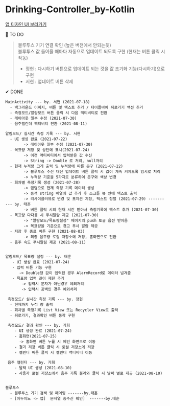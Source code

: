 # Drinking-Controller_by-Kotlin

[앱 디자인 UI 보러가기](https://xd.adobe.com/view/60ebbbf1-3937-4249-83f1-eb39b67fc7c1-35b8/screen/0ca46740-12ed-4ccf-8a70-f8d656cc1de5)  




📌 TO DO

> 블루투스 기기 연결 확인 (높은 버전에서 안되는듯)  
> 블루투스 값 들어올 때마다 자동으로 업데이트 되도록 구현 (현재는 버튼 클릭 시 작동)
>  - 정현 : 다시하기 버튼으로 업데이트 되는 것을 값 초기화 기능(다시하기)으로 구현
>  - 서현 : 업데이트 버튼 삭제




✔ DONE  
```
MainActivity --- by. 서현 (2021-07-18)
  - 백그라운드 이미지, 버튼 및 텍스트 추가 / 타이틀바에 뒤로가기 액션 추가
  - 측정모드/알람모드 버튼 클릭 시 다음 액티비티로 전환
  - 레이아웃 일부 수정 (2021-07-30)
  - 음주캘린더 액티비티 전환 (2021-08-11)
  
알림모드/ 실시간 측정 기록 --- by. 서현
  - UI 생성 완료 (2021-07-22) 
        -> 레이아웃 일부 수정 (2021-07-30)
  - 목표량 저장 및 상단에 표시(2021-07-24)
        -> 이전 액티비티에서 입력받은 값 수신
        -> String -> Double 로 처리, null처리
  - 현재 누적량 크게 출력 및 누적량에 따른 문구 (2021-07-22)
        -> 블루투스 수신 대신 업데이트 버튼 클릭 시 값이 계속 커지도록 임시로 처리
        -> 누적량 기준을 5가지로 분류하여 문구와 색상 변경
  - 회차별 측정기록 생성 (2021-07-28)
        -> 랜덤으로 현재 측정 기록 데이터 생성
        -> 동적 string 배열에 값 추가 후 스크롤 뷰 안에 텍스트 출력
        -> 리사이클러뷰로 변경 및 포지션 지정, 텍스트 정렬 (2021-07-29) ---------- by. 태훈
        -> 버튼 클릭 시의 현재 시간 받아서 측정기록에 텍스트 추가 (2021-07-30)
  - 목표량 다다를 시 푸시알람 제공 (2021-07-30)
        -> "알람모드/목표량설정" 페이지의 push 토글 옵션 받아옴
        -> 목표량을 기준으로 경고 푸시 알람 제공
  - 저장 후 종료 버튼 구현 (2021-08-03)
        -> 최종 음주량 로컬 저장소에 저장, 홈화면으로 전환
  - 음주 속도 푸시알림 제공 (2021-08-11)
  
  
알림모드/ 목표량 설정 --- by. 태훈
   - UI 생성 완료 (2021-07-24)  
   - 입력 버튼 기능 구현
      -> Double형 값이 입력된 경우 AlarmRecord로 데이터 넘겨줌
   - 목표량 입력 길이 제한 추가
       -> 입력시 문자가 아닌경우 예외처리
       -> 입력시 공백인 경우 예외처리
       
 측정모드/ 실시간 측정 기록 --- by. 정현
  - 현재까지 누적 량 출력
  - 회차별 측정기록 List View 또는 Recycler View로 출력
  - 뒤로가기, 결과확인 버튼 동작 구현  
       
 측정모드/ 결과 확인 --- by. 가희
    - UI 생성 완료 (2021-07-24)
    - 홈화면(2021-07-25)
      -> 홈화면 버튼 누를 시 메인 화면으로 이동 
    - 결과 저장 버튼 클릭 시 로컬 저장소에 저장
    - 캘린더 버튼 클릭 시 캘린더 액티비티 이동
    
 음주 캘린더 --- by. 가희
    - 달력 UI 생성 (2021-08-10)
    - 사용자 로컬 저장소에서 음주 기록 불러와 클릭 시 날짜 별로 제공 (2021-08-10)
    

블루투스
  - 블루투스 기기 검색 및 페어링 -------by.태훈
  - [아두이노 -> 앱]  문자열 송수신 확인]  -------by.태훈
  
 
```



